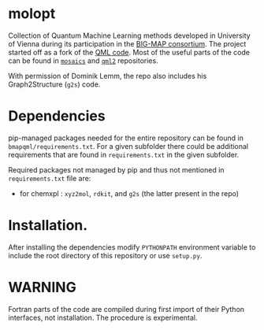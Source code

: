 # molopt

Collection of Quantum Machine Learning methods developed in University of Vienna during its participation in the [BIG-MAP consortium](https://www.big-map.eu). The project started off as a fork of the [QML code](https://github.com/qmlcode/qml). Most of the useful parts of the code can be found in [`mosaics`](https://github.com/chemspacelab/mosaics) and [`qml2`](https://github.com/chemspacelab/qml2) repositories.

With permission of Dominik Lemm, the repo also includes his Graph2Structure (`g2s`) code.

# Dependencies

pip-managed packages needed for the entire repository can be found in `bmapqml/requirements.txt`. For a given subfolder there could be additional requirements that are found in `requirements.txt` in the given subfolder.

Required packages not managed by pip and thus not mentioned in `requirements.txt` file are:
- for chemxpl : `xyz2mol`, `rdkit`, and `g2s` (the latter present in the repo)

# Installation.

After installing the dependencies modify `PYTHONPATH` environment variable to include the root directory of this repository or use `setup.py`.

# WARNING

Fortran parts of the code are compiled during first import of their Python interfaces, not installation. The procedure is experimental.
